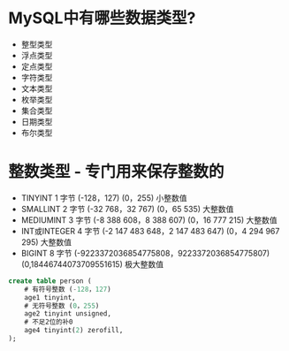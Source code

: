 # MySQL中有哪些数据类型?
  - 整型类型
  - 浮点类型
  - 定点类型
  - 字符类型
  - 文本类型
  - 枚举类型
  - 集合类型
  - 日期类型
  - 布尔类型

# 整数类型 - 专门用来保存整数的

- TINYINT	        1 字节	(-128，127)	(0，255)	小整数值
- SMALLINT	    2 字节	(-32 768，32 767)	(0，65 535)	大整数值
- MEDIUMINT	    3 字节	(-8 388 608，8 388 607)	(0，16 777 215)	大整数值
- INT或INTEGER	4 字节	(-2 147 483 648，2 147 483 647)	(0，4 294 967 295)	大整数值
- BIGINT	        8 字节	(-9223372036854775808，9223372036854775807) (0,18446744073709551615)	极大整数值

```sql
create table person (
    # 有符号整数 (-128，127)
    age1 tinyint,
    # 无符号整数 (0，255)
    age2 tinyint unsigned,
    # 不足2位的补0
    age4 tinyint(2) zerofill,
);
```